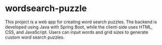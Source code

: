 # wordsearch-puzzle
This project is a web app for creating word search puzzles. The backend is developed using Java with Spring Boot, while the client-side uses HTML, CSS, and JavaScript. Users can input words and grid sizes to generate custom word search puzzles.
